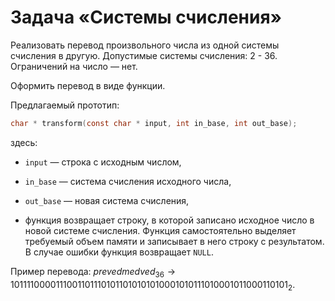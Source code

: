 # Задача «Системы счисления»

Реализовать перевод произвольного числа из одной системы счисления в другую. Допустимые системы счисления: $2$ - $36$. Ограничений на число — нет.

Оформить перевод в виде функции.

Предлагаемый прототип:

```c
char * transform(const char * input, int in_base, int out_base);
```

здесь:

* `input` — строка с исходным числом,

* `in_base` — система счисления исходного числа,

* `out_base` — новая система счисления,

* функция возвращает строку, в которой записано исходное число в новой системе счисления. Функция самостоятельно выделяет требуемый объем памяти и записывает в него строку с результатом. В случае ошибки функция возвращает `NULL`.

Пример перевода: $prevedmedved_{36} → 10111100001110011011101011010101010001010111010001011000110101_2$.
